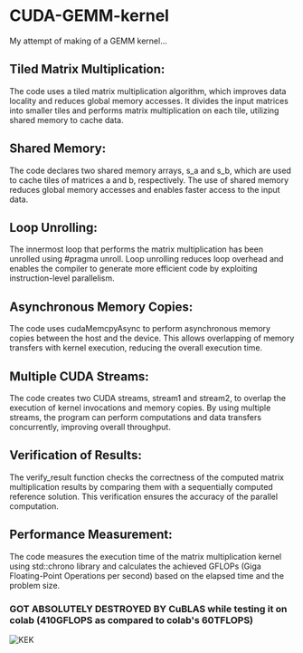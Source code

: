 # CUDA-GEMM-kernel
My attempt of making of a GEMM kernel...

 ## Tiled Matrix Multiplication: 
The code uses a tiled matrix multiplication algorithm, which improves data locality and reduces global memory accesses. It divides the input matrices into smaller tiles and performs matrix multiplication on each tile, utilizing shared memory to cache data.

 ## Shared Memory: 
The code declares two shared memory arrays, s_a and s_b, which are used to cache tiles of matrices a and b, respectively. The use of shared memory reduces global memory accesses and enables faster access to the input data.

 ## Loop Unrolling: 
The innermost loop that performs the matrix multiplication has been unrolled using #pragma unroll. Loop unrolling reduces loop overhead and enables the compiler to generate more efficient code by exploiting instruction-level parallelism.

 ## Asynchronous Memory Copies: 
The code uses cudaMemcpyAsync to perform asynchronous memory copies between the host and the device. This allows overlapping of memory transfers with kernel execution, reducing the overall execution time.

 ## Multiple CUDA Streams: 
The code creates two CUDA streams, stream1 and stream2, to overlap the execution of kernel invocations and memory copies. By using multiple streams, the program can perform computations and data transfers concurrently, improving overall throughput.

 ## Verification of Results: 
The verify_result function checks the correctness of the computed matrix multiplication results by comparing them with a sequentially computed reference solution. This verification ensures the accuracy of the parallel computation.

 ## Performance Measurement: 
The code measures the execution time of the matrix multiplication kernel using std::chrono library and calculates the achieved GFLOPs (Giga Floating-Point Operations per second) based on the elapsed time and the problem size.

### GOT ABSOLUTELY DESTROYED BY CuBLAS while testing it on colab (410GFLOPS as compared to colab's 60TFLOPS)
![KEK](https://media.tenor.com/q_t5-GA1eIkAAAAM/kekw-dow.gif)

